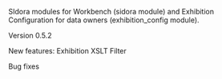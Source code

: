 SIdora modules for Workbench (sidora module) and Exhibition Configuration for data owners (exhibition_config module).

Version 0.5.2

New features:
Exhibition XSLT Filter

Bug fixes
